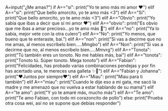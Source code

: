 A=input("¿Me amas?")
if A=="sí":
    print("Yo te amo más mi amor ❤️")
elif A=="si":
    print("Que bello amorcito, yo te amo más <3")
elif A=="Sí":
    print("Que bello amorcito, yo te amo más <3")
elif A=="Obvio":
    print("Yo sabía que ibas a decir que sí mi amor ❤️")
elif A=="obvio":
    print("Es obvio que me ibas a amar precioso...yo te amo más 💋")
elif A=="no":
    print("Ya lo sabía, mejor vete con la otra culero")
elif A=="No":
    print("Yo menos, que bueno que te enteraste, bai.")
elif A=="non":
    print("Si vas a decirme que no me amas, al menos escríbelo bien.....Mmgbo")
elif A=="Non":
    print("Si vas a decirme que no, al menos escríbelo bien.....Mmvrg")
elif A=="Tonota":
    print("Tú también eres un tonoto. No me hables más, bai")
elif A=="tonota":
    print("Tonoto tú. Súper tonoto. Mega tonoto")
elif A=="Fabian":
    print("Felicidades, has probado varias combinaciones pendejas y por fin has acertado una, te mereces una galleta ✨🍪")
elif A=="Fabian y Johanna":
    print("❤️️Juntos por siempre❤️")
elif A=="Miau":
    print("Miau para ti también")
elif A=="miau":
    print("Cuando le dije eso a mi gata, me sacó la madre y me amenazó que no vuelva a estar hablando de su mamá")
elif A=="te amo":
    print("Y yo te amaré más, mucho más")
elif A=="Te amo":
    print("Te amo Fabian, con todo mi corazoncito de pollo")
else:
    print("Prueba otra cosa wei, así no se supone que debías responder")
